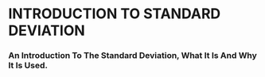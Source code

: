 # INTRODUCTION TO STANDARD DEVIATION
### An Introduction To The Standard Deviation, What It Is And Why It Is Used.

